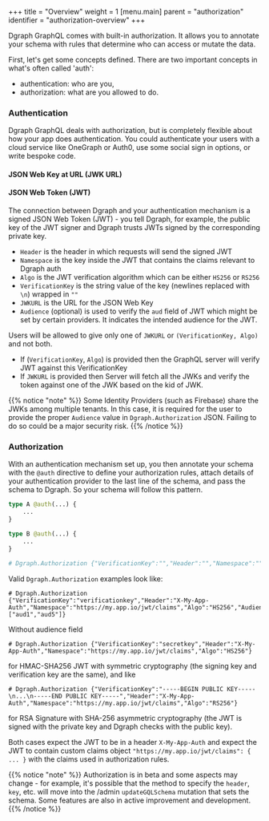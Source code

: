 +++
title = "Overview"
weight = 1
[menu.main]
    parent = "authorization"
    identifier = "authorization-overview"
+++

Dgraph GraphQL comes with built-in authorization. It allows you to annotate your schema with rules that determine who can access or mutate the data.

First, let's get some concepts defined. There are two important concepts in what's often called 'auth':

* authentication: who are you,
* authorization: what are you allowed to do.

### Authentication

Dgraph GraphQL deals with authorization, but is completely flexible about how your app does authentication. You could authenticate your users with a cloud service like OneGraph or Auth0, use some social sign in options, or write bespoke code.  

#### JSON Web Key at URL (JWK URL)

#### JSON Web Token (JWT)

The connection between Dgraph and your authentication mechanism is a signed JSON Web Token (JWT) - you tell Dgraph, for example, the public key of the JWT signer and Dgraph trusts JWTs signed by the corresponding private key.

* `Header` is the header in which requests will send the signed JWT
* `Namespace` is the key inside the JWT that contains the claims relevant to Dgraph auth
* `Algo` is the JWT verification algorithm which can be either `HS256` or `RS256`
* `VerificationKey` is the string value of the key (newlines replaced with `\n`) wrapped in `""`
* `JWKURL` is the URL for the JSON Web Key
* `Audience` (optional) is used to verify the `aud` field of JWT which might be set by certain providers. It indicates the intended audience for the JWT.


Users will be allowed to give only one of `JWKURL` or `(VerificationKey, Algo)` and not both.

- If (`VerificationKey`, `Algo`) is provided then the GraphQL server will verify JWT against this VerificationKey
- If `JWKURL` is provided then Server will fetch all the JWKs and verify the token against one of the JWK based on the kid of JWK.

{{% notice "note" %}}
Some Identity Providers (such as Firebase) share the JWKs among multiple tenants. In this case, it is required for the user to provide the proper `Audience` value in `Dgraph.Authorization` JSON. Failing to do so could be a major security risk.
{{% /notice %}}

### Authorization

With an authentication mechanism set up, you then annotate your schema with the `@auth` directive to define your authorization rules, attach details of your authentication provider to the last line of the schema, and pass the schema to Dgraph.  So your schema will follow this pattern.

```graphql
type A @auth(...) {
    ...
}

type B @auth(...) {
    ...
}

# Dgraph.Authorization {"VerificationKey":"","Header":"","Namespace":"","Algo":"","Audience":[]}
```

Valid `Dgraph.Authorization` examples look like:

```
# Dgraph.Authorization {"VerificationKey":"verificationkey","Header":"X-My-App-Auth","Namespace":"https://my.app.io/jwt/claims","Algo":"HS256","Audience":["aud1","aud5"]}
```

Without audience field

```
# Dgraph.Authorization {"VerificationKey":"secretkey","Header":"X-My-App-Auth","Namespace":"https://my.app.io/jwt/claims","Algo":"HS256"}
```

for HMAC-SHA256 JWT with symmetric cryptography (the signing key and verification key are the same), and like

```
# Dgraph.Authorization {"VerificationKey":"-----BEGIN PUBLIC KEY-----\n...\n-----END PUBLIC KEY-----","Header":"X-My-App-Auth","Namespace":"https://my.app.io/jwt/claims","Algo":"RS256"}
```

for RSA Signature with SHA-256 asymmetric cryptography (the JWT is signed with the private key and Dgraph checks with the public key).

Both cases expect the JWT to be in a header `X-My-App-Auth` and expect the JWT to contain custom claims object `"https://my.app.io/jwt/claims": { ... }` with the claims used in authorization rules.

{{% notice "note" %}}
Authorization is in beta and some aspects may change - for example, it's possible that the method to specify the `header`, `key`, etc. will move into the /admin `updateGQLSchema` mutation that sets the schema. Some features are also in active improvement and development.
{{% /notice %}}
